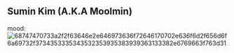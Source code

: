 ## Sumin Kim (A.K.A Moolmin)

mood: ![68747470733a2f2f63646e2e646973636f72646170702e636f6d2f656d6f6a69732f3734353335343532353935383939363133382e6769663f763d31](https://github.com/user-attachments/assets/75bf9991-5141-4191-bc77-6ed5b9a515ae)
